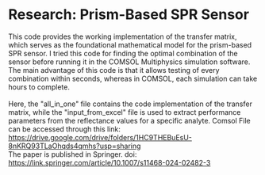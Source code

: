 # Research: Prism-Based SPR Sensor
This code provides the working implementation of the transfer matrix, which serves as the foundational mathematical model for the prism-based SPR sensor. I tried this code for finding the optimal combination of the sensor before running it in the COMSOL Multiphysics simulation software. The main advantage of this code is that it allows testing of every combination within seconds, whereas in COMSOL, each simulation can take hours to complete.
<br>
<br>
Here, the "all_in_one" file contains the code implementation of the transfer matrix, while the "input_from_excel" file is used to extract performance parameters from the reflectance values for a specific analyte.
Comsol File can be accessed through this link: https://drive.google.com/drive/folders/1HC9THEBuEsU-8nKRQ93TLaOhqds4qmhs?usp=sharing
<br>The paper is published in Springer. doi: https://link.springer.com/article/10.1007/s11468-024-02482-3

